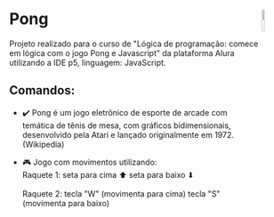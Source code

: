 # Pong <img src="https://cdn.jsdelivr.net/gh/devicons/devicon/icons/javascript/javascript-plain.svg" width="10%" height="10%" align="right" valign="center"/> 

Projeto realizado para o curso de "Lógica de programação: comece em lógica com o jogo Pong e Javascript" da plataforma Alura utilizando a IDE p5, linguagem: JavaScript.

## Comandos:
* ✔️ Pong é um jogo eletrônico de esporte de arcade com temática de tênis de mesa, com gráficos bidimensionais, desenvolvido pela Atari e lançado originalmente em 1972. (Wikipedia) <br>

* 🎮 Jogo com movimentos utilizando:
<br>Raquete 1: seta para cima ⬆  seta para baixo ⬇ <br>
<br>Raquete 2: tecla "W" (movimenta para cima)  tecla "S" (movimenta para baixo) <br>
